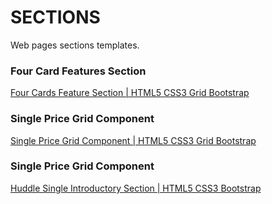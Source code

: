 # SECTIONS
Web pages sections templates.  
### Four Card Features Section  
<a href="https://syr1ken.github.io/sections/Four Card Features Section/"> Four Cards Feature Section | HTML5 CSS3 Grid Bootstrap</a>  
### Single Price Grid Component
<a href="https://syr1ken.github.io/sections/Single Price Grid Component/"> Single Price Grid Component | HTML5 CSS3 Grid Bootstrap</a>  
### Single Price Grid Component
<a href="https://syr1ken.github.io/sections/Huddle Single Introductory Section/"> Huddle Single Introductory Section | HTML5 CSS3 Bootstrap</a>  